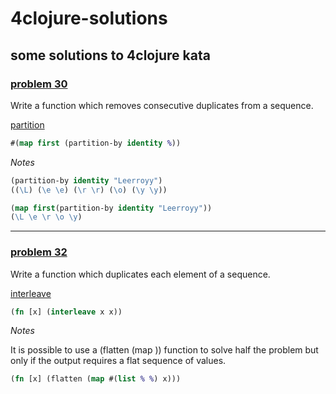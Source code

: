 # 4clojure-solutions
## some solutions to 4clojure kata

### [problem 30](https://4clojure.com/problem/30)

Write a function which removes consecutive duplicates from a sequence.

[partition](https://clojuredocs.org/clojure.core/partition)

~~~clojure
#(map first (partition-by identity %))
~~~

_Notes_

~~~clojure 
(partition-by identity "Leerroyy") 
((\L) (\e \e) (\r \r) (\o) (\y \y))

(map first(partition-by identity "Leerroyy"))
(\L \e \r \o \y)
~~~

---

### [problem 32](https://4clojure.com/problem/32)

Write a function which duplicates each element of a sequence.

[interleave](https://clojuredocs.org/clojure.core/interleave)

~~~clojure
(fn [x] (interleave x x))
~~~

_Notes_

It is possible to use a (flatten (map )) function to solve half the problem but only if the output requires a flat sequence of values.

~~~clojure
(fn [x] (flatten (map #(list % %) x)))
~~~
